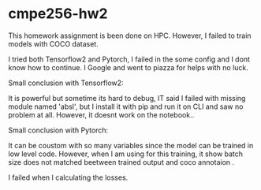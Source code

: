 # cmpe256-hw2

This homework assignment is been done on HPC. However, I failed to train models with COCO dataset.

I tried both Tensorflow2 and Pytorch, I failed in the some config and I dont know how to continue. I Google and went to piazza for helps with no luck.

Small conclusion with Tensorflow2:

It is powerful but sometime its hard to debug, IT said I failed with missing module named 'absl', but I install it with pip and run it on CLI and saw no problem at all. However, it doesnt work on the notebook..

Small conclusion with Pytorch:

It can be coustom with so many variables since the model can be trained in low level code. However, when I am using for this training, it show batch size does not matched beetween trained output and coco annotaion .

I failed when I calculating the losses.
